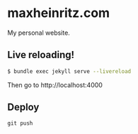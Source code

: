 # maxheinritz.com

My personal website.

## Live reloading!

```sh
$ bundle exec jekyll serve --livereload
```

Then go to http://localhost:4000

## Deploy

```
git push
```
